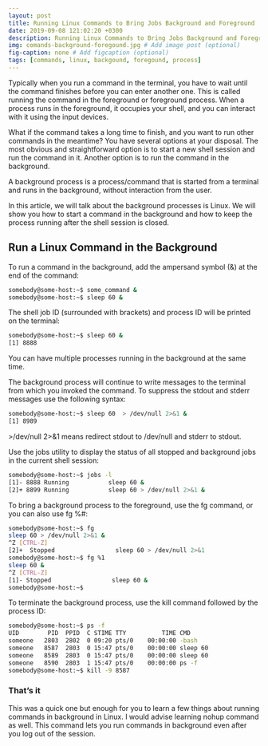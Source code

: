 ```yaml
---
layout: post
title: Running Linux Commands to Bring Jobs Background and Foreground
date: 2019-09-08 121:02:20 +0300
description: Running Linux Commands to Bring Jobs Background and Foreground # Add post description (optional)
img: comands-background-foregound.jpg # Add image post (optional)
fig-caption: none # Add figcaption (optional)
tags: [commands, linux, backgound, foregound, process]
---
```


Typically when you run a command in the terminal, you have to wait until the command finishes before you can enter another one. This is called running the command in the foreground or foreground process. When a process runs in the foreground, it occupies your shell, and you can interact with it using the input devices.

What if the command takes a long time to finish, and you want to run other commands in the meantime? You have several options at your disposal. The most obvious and straightforward option is to start a new shell session and run the command in it. Another option is to run the command in the background.

A background process is a process/command that is started from a terminal and runs in the background, without interaction from the user.

In this article, we will talk about the background processes is Linux. We will show you how to start a command in the background and how to keep the process running after the shell session is closed.

## **Run a Linux Command in the Background**

To run a command in the background, add the ampersand symbol (&) at the end of the command:

```bash
somebody@some-host:~$ some_command &
somebody@some-host:~$ sleep 60 &
```

The shell job ID (surrounded with brackets) and process ID will be printed on the terminal:

```bash
somebody@some-host:~$ sleep 60 &
[1] 8888
```

You can have multiple processes running in the background at the same time.

The background process will continue to write messages to the terminal from which you invoked the command. To suppress the stdout and stderr messages use the following syntax:

```bash
somebody@some-host:~$ sleep 60  > /dev/null 2>&1 & 
[1] 8989
```

&gt;/dev/null 2>&1 means redirect stdout to /dev/null and stderr to stdout.

Use the jobs utility to display the status of all stopped and background jobs in the current shell session:

```bash
somebody@some-host:~$ jobs -l
[1]- 8888 Running    		sleep 60 &
[2]+ 8899 Running    		sleep 60 > /dev/null 2>&1 & 
```

To bring a background process to the foreground, use the fg command, or you can also use fg %#:

```bash
somebody@some-host:~$ fg
sleep 60 > /dev/null 2>&1 & 
^Z [CTRL-Z]
[2]+  Stopped                 sleep 60 > /dev/null 2>&1
somebody@some-host:~$ fg %1
sleep 60 &
^Z [CTRL-Z]
[1]- Stopped                 sleep 60 &
somebody@some-host:~$
```

To terminate the background process, use the kill command followed by the process ID:

```bash
somebody@some-host:~$ ps -f
UID        PID  PPID  C STIME TTY          TIME CMD
someone   2803  2802  0 09:20 pts/0    00:00:00 -bash
someone   8587  2803  0 15:47 pts/0    00:00:00 sleep 60
someone   8589  2803  0 15:47 pts/0    00:00:00 sleep 60
someone   8590  2803  1 15:47 pts/0    00:00:00 ps -f
somebody@some-host:~$ kill -9 8587
```

### **That’s it**

This was a quick one but enough for you to learn a few things about running commands in background in Linux. I would advise learning nohup command as well. This command lets you run commands in background even after you log out of the session.